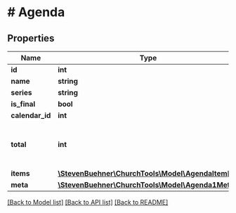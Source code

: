 # # Agenda

## Properties

Name | Type | Description | Notes
------------ | ------------- | ------------- | -------------
**id** | **int** |  | [optional]
**name** | **string** |  | [optional]
**series** | **string** |  | [optional]
**is_final** | **bool** |  | [optional]
**calendar_id** | **int** |  | [optional]
**total** | **int** | Total of agenda items (without headers) | [optional]
**items** | [**\StevenBuehner\ChurchTools\Model\AgendaItem[]**](AgendaItem.md) |  | [optional]
**meta** | [**\StevenBuehner\ChurchTools\Model\Agenda1Meta1**](Agenda1Meta1.md) |  | [optional]

[[Back to Model list]](../../README.md#models) [[Back to API list]](../../README.md#endpoints) [[Back to README]](../../README.md)
